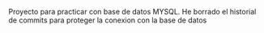 Proyecto para practicar con base de datos MYSQL.
He borrado el historial de commits para proteger la conexion con la base de datos
